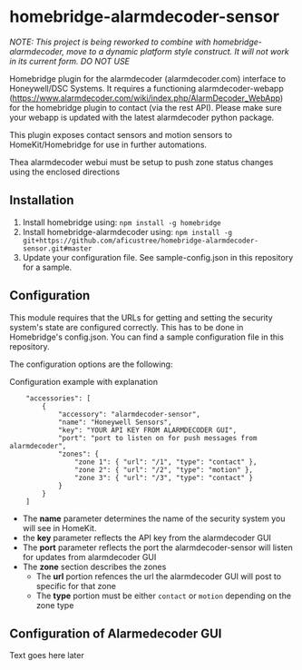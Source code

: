 # homebridge-alarmdecoder-sensor
*NOTE: This project is being reworked to combine with homebridge-alarmdecoder, move to a dynamic platform style construct. It will not work in its current form. DO NOT USE*

Homebridge plugin for the alarmdecoder (alarmdecoder.com) interface to Honeywell/DSC Systems. It requires a functioning alarmdecoder-webapp (https://www.alarmdecoder.com/wiki/index.php/AlarmDecoder_WebApp) for the homebridge plugin to contact (via the rest API). Please make sure your webapp is updated with the latest alarmdecoder python package. 

This plugin exposes contact sensors and motion sensors to HomeKit/Homebridge for use in further automations. 

Thea alarmdecoder webui must be setup to push zone status changes using the enclosed directions

## Installation

1. Install homebridge using: `npm install -g homebridge`
2. Install homebridge-alarmdecoder using: `npm install -g git+https://github.com/aficustree/homebridge-alarmdecoder-sensor.git#master`
3. Update your configuration file. See sample-config.json in this repository for a sample. 

## Configuration
This module requires that the URLs for getting and setting the security system's state are configured correctly. This has to be done in Homebridge's config.json. 
You can find a sample configuration file in this repository. 

The configuration options are the following:

Configuration example with explanation

```
    "accessories": [
        {
            "accessory": "alarmdecoder-sensor",
            "name": "Honeywell Sensors",
            "key": "YOUR API KEY FROM ALARMDECODER GUI",
            "port": "port to listen on for push messages from alarmdecoder",
            "zones": {
                "zone 1": { "url": "/1", "type": "contact" },
                "zone 2": { "url": "/2", "type": "motion" },
                "zone 3": { "url": "/3", "type": "contact" }
            }
        }
    ]

```

- The **name** parameter determines the name of the security system you will see in HomeKit.
- the **key** parameter reflects the API key from the alarmdecoder GUI
- The **port** parameter reflects the port the alarmdecoder-sensor will listen for updates from alarmdecoder GUI
- The **zone** section describes the zones
  - The **url** portion refences the url the alarmdecoder GUI will post to specific for that zone
  - The **type** portion must be either `contact` or `motion` depending on the zone type

## Configuration of Alarmedecoder GUI
Text goes here later

